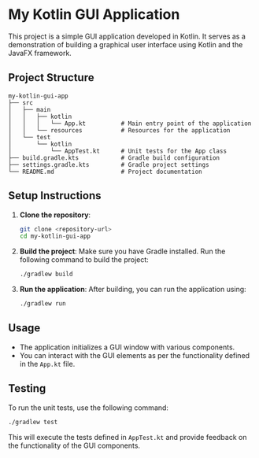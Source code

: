 # My Kotlin GUI Application

This project is a simple GUI application developed in Kotlin. It serves as a demonstration of building a graphical user interface using Kotlin and the JavaFX framework.

## Project Structure

```
my-kotlin-gui-app
├── src
│   ├── main
│   │   ├── kotlin
│   │   │   └── App.kt          # Main entry point of the application
│   │   └── resources           # Resources for the application
│   └── test
│       └── kotlin
│           └── AppTest.kt      # Unit tests for the App class
├── build.gradle.kts            # Gradle build configuration
├── settings.gradle.kts         # Gradle project settings
└── README.md                   # Project documentation
```

## Setup Instructions

1. **Clone the repository**:
   ```bash
   git clone <repository-url>
   cd my-kotlin-gui-app
   ```

2. **Build the project**:
   Make sure you have Gradle installed. Run the following command to build the project:
   ```bash
   ./gradlew build
   ```

3. **Run the application**:
   After building, you can run the application using:
   ```bash
   ./gradlew run
   ```

## Usage

- The application initializes a GUI window with various components.
- You can interact with the GUI elements as per the functionality defined in the `App.kt` file.

## Testing

To run the unit tests, use the following command:
```bash
./gradlew test
```

This will execute the tests defined in `AppTest.kt` and provide feedback on the functionality of the GUI components.